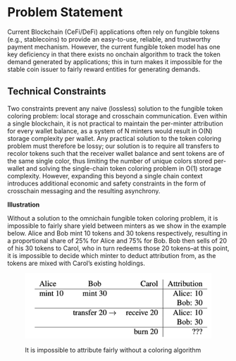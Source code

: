 # Problem Statement

Current Blockchain (CeFi/DeFi) applications often rely on fungible tokens (e.g., stablecoins) to provide an easy-to-use, reliable, and trustworthy payment mechanism. However, the current fungible token model has one key deficiency in that there exists no onchain algorithm to track the token demand generated by applications; this in turn makes it impossible for the stable coin issuer to fairly reward entities for generating demands.

## **Technical Constraints**

Two constraints prevent any naive (lossless) solution to the fungible token coloring problem: local storage and crosschain communication. Even within a single blockchain, it is not practical to maintain the per-minter attribution for every wallet balance, as a system of N minters would result in O(N) storage complexity per wallet. Any practical solution to the token coloring problem must therefore be lossy; our solution is to require all transfers to recolor tokens such that the receiver wallet balance and sent tokens are of the same single color, thus limiting the number of unique colors stored per-wallet and solving the single-chain token coloring problem in O(1) storage complexity. However, expanding this beyond a single chain context introduces additional economic and safety constraints in the form of crosschain messaging and the resulting asynchrony.



**Illustration**

Without a solution to the omnichain fungible token coloring problem, it is impossible to fairly share yield between minters as we show in the example below. Alice and Bob mint 10 tokens and 30 tokens respectively, resulting in a proportional share of 25% for Alice and 75% for Bob. Bob then sells of 20 of his 30 tokens to Carol, who in turn redeems those 20 tokens–at this point, it is impossible to decide which minter to deduct attribution from, as the tokens are mixed with Carol’s existing holdings.



<figure><img src="../.gitbook/assets/image.png" alt="" width="563"><figcaption><p>It is impossible to attribute fairly without a coloring algorithm</p></figcaption></figure>

